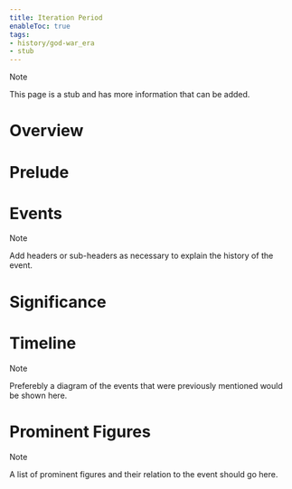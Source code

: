 ```yaml
---
title: Iteration Period
enableToc: true
tags:
- history/god-war_era
- stub
---
```


> [!note]
> This page is a stub and has more information that can be added.

# Overview

# Prelude

# Events 
> [!note]
> Add headers or sub-headers as necessary to explain the history of the event.

# Significance

# Timeline
> [!note]
> Preferebly a diagram of the events that were previously mentioned would be shown here.

# Prominent Figures
> [!note]
> A list of prominent figures and their relation to the event should go here.
